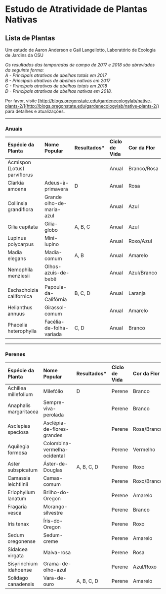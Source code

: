 # Estudo de Atratividade de Plantas Nativas

## Lista de Plantas

Um estudo de Aaron Anderson e Gail Langellotto, Laboratório de Ecologia de Jardins da OSU

*Os resultados das temporadas de campo de 2017 e 2018 são abreviados da seguinte forma:  
A - Principais atrativas de abelhas totais em 2017  
B - Principais atrativas de abelhas nativas em 2017  
C - Principais atrativas de abelhas totais em 2018  
D - Principais atrativas de abelhas nativas em 2018.*

Por favor, visite [http://blogs.oregonstate.edu/gardenecologylab/native-plants-2/](http://blogs.oregonstate.edu/gardenecologylab/native-plants-2/) para detalhes e atualizações.

---

### Anuais

| Espécie da Planta               | Nome Popular              | Resultados* | Ciclo de Vida | Cor da Flor   |
| :------------------------------ | :------------------------ | :---------- | :------------ | :------------ |
| Acmispon (Lotus) parviflorus    |                           |             | Anual         | Branco/Rosa   |
| Clarkia amoena                  | Adeus-à-primavera         | D           | Anual         | Rosa          |
| Collinsia grandiflora           | Grande olho-de-maria-azul |             | Anual         | Azul          |
| Gilia capitata                  | Gilia-globo               | A, B, C     | Anual         | Azul          |
| Lupinus polycarpus              | Mini-lupino               |             | Anual         | Roxo/Azul     |
| Madia elegans                   | Madia-comum               | A, B        | Anual         | Amarelo       |
| Nemophila menziesii             | Olhos-azuis-de-bebê       |             | Anual         | Azul/Branco   |
| Eschscholzia californica        | Papoula-da-Califórnia     | B, C, D     | Anual         | Laranja       |
| Helianthus annuus               | Girassol-comum            |             | Anual         | Amarelo       |
| Phacelia heterophylla           | Facélia-de-folha-variada  | C, D        | Anual         | Branco        |

---

### Perenes

| Espécie da Planta         | Nome Popular               | Resultados* | Ciclo de Vida | Cor da Flor   |
| :------------------------ | :------------------------- | :---------- | :------------ | :------------ |
| Achillea millefolium      | Milefólio                  | D           | Perene        | Branco        |
| Anaphalis margaritacea    | Sempre-viva-perolada       |             | Perene        | Branco        |
| Asclepias speciosa        | Asclépia-de-flores-grandes |             | Perene        | Rosa/Branco   |
| Aquilegia formosa         | Colombina-vermelha-ocidental|            | Perene        | Vermelho      |
| Aster subspicatum         | Áster-de-Douglas           | A, B, C, D  | Perene        | Roxo          |
| Camassia leichtlinii      | Camas-comum                |             | Perene        | Roxo/Branco   |
| Eriophyllum lanatum       | Brilho-do-Oregon           |             | Perene        | Amarelo       |
| Fragaria vesca            | Morango-silvestre          |             | Perene        | Branco        |
| Iris tenax                | Íris-do-Oregon             |             | Perene        | Roxo          |
| Sedum oregonense          | Sedum-creme                |             | Perene        | Amarelo       |
| Sidalcea virgata          | Malva-rosa                 |             | Perene        | Rosa          |
| Sisyrinchium idahoense    | Grama-de-olho-azul         |             | Perene        | Azul/Roxo     |
| Solidago canadensis       | Vara-de-ouro               | A, B, C, D  | Perene        | Amarelo       |
